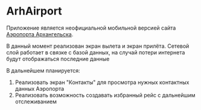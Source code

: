 # ArhAirport

Приложение является неофициальной мобильной версией сайта [Аэропорта Архангельска](https://arh.aero/).

В данный момент реализован экран вылета и экран прилёта. 
Сетевой слой работает в связке с базой данных, на случай потери интернета будут отображаться последние данные

В дальнейшем планируется:

1. Реализовать экран "Контакты" для просмотра нужных контактных данных Аэропорта
2. Реализовать возможность создавать избранный рейс с дальнейшим отслеживанием
